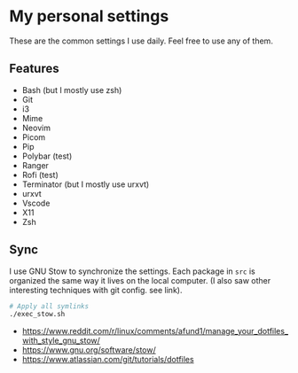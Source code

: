 # My personal settings

These are the common settings I use daily.
Feel free to use any of them.

## Features

- Bash (but I mostly use zsh)
- Git
- i3
- Mime
- Neovim
- Picom
- Pip
- Polybar (test)
- Ranger
- Rofi (test)
- Terminator (but I mostly use urxvt)
- urxvt
- Vscode
- X11
- Zsh

## Sync

I use GNU Stow to synchronize the settings. Each package in `src` is organized the same way it lives on the local computer. (I also saw other interesting techniques with git config. see link).

```bash
# Apply all symlinks
./exec_stow.sh
```

- <https://www.reddit.com/r/linux/comments/afund1/manage_your_dotfiles_with_style_gnu_stow/>
- <https://www.gnu.org/software/stow/>
- <https://www.atlassian.com/git/tutorials/dotfiles>
